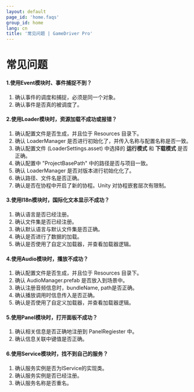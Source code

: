 ```yaml
---
layout: default
page_id: 'home.faqs'
group_id: home
lang: cn
title: '常见问题 | GameDriver Pro'
---
```

# 常见问题

#### 1.使用Event模块时、事件捕捉不到？
  1. 确认事件的调度和捕捉，必须是同一个对象。
  2. 确认事件是否真的被调度了。

#### 2.使用Loader模块时，资源加载不成功或报错？
  1. 确认配置文件是否生成，并且位于 Resources 目录下。
  2. 确认 LoaderManager 是否进行初始化了，并传入名称与配置名称是否一致。
  3. 确认配置文件 (LoaderSettings.asset) 中选择的 **运行模式** 和 **下载模式** 是否正确。
  4. 确认配置中 "ProjectBasePath" 中的路径是否与项目一致。
  5. 确认 LoaderManager 是否对版本进行初始化化了。
  6. 确认路径、文件名是否正确。
  7. 确认是否在协程中开启了新的协程。Unity 对协程嵌套层次有限制。 

#### 3.使用I18n模块时，国际化文本显示不成功？
  1. 确认语言是否已经注册。
  2. 确认文件集是否已经注册。
  3. 确认默认语言与默认文件集是否正确。
  4. 确认是否进行了数据的加载。
  5. 确认是否使用了自定义加载器，并查看加载器逻辑。

#### 4.使用Audio模块时，播放不成功？
  1. 确认配置文件是否生成，并且位于 Resources 目录下。
  2. 确认 AudioManager.prefab 是否放入到场景中。
  3. 确认注册音频信息时，bundleName, path是否正确。
  4. 确认播放调用时信息传入是否正确。
  5. 确认是否使用了自定义加载器，并查看加载器逻辑。

#### 5.使用Panel模块时，打开面板不成功？
  1. 确认相关信息是否正确地注册到 PanelRegiester 中。
  2. 确认信息关联中键值是否正确。

#### 6.使用Service模块时，找不到自己的服务？
  1. 确认服务实例是否为IService的实现类。
  2. 确认服务实例是否已经注册。
  3. 确认服务名称是否重名。 
